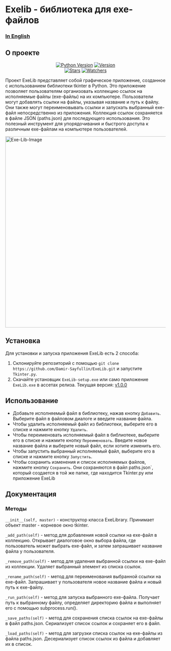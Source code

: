 # Exelib - библиотека для exe-файлов
### <a href=https://github.com/Damir-Sayfullin/ExeLib/blob/main/README.md>In English</a>
## О проекте
<p align="center">
    <a href=https://www.python.org/downloads/release/python-3917><img src="https://img.shields.io/badge/Python-3.9-green?style=for-the-badge" alt="Python Version"></a>
    <a href=https://github.com/Damir-Sayfullin/ExeLib/releases/tag/v1.0.0><img src="https://img.shields.io/badge/Версия-1.0.0-red?style=for-the-badge" alt="Version"></a><br>
    <a href=https://github.com/Damir-Sayfullin/ExeLib/stargazers><img src="https://img.shields.io/github/stars/Damir-Sayfullin/ExeLib?style=for-the-badge&color=yellow&label=%D0%97%D0%B2%D0%B5%D0%B7%D0%B4%D1%8B" alt="Stars"></a>
    <a href=https://github.com/Damir-Sayfullin/ExeLib/watchers><img src="https://img.shields.io/github/watchers/Damir-Sayfullin/ExeLib?style=for-the-badge&label=%D0%9F%D1%80%D0%BE%D1%81%D0%BC%D0%BE%D1%82%D1%80%D1%8B" alt="Watchers"></a>
</p>
 
Проект ExeLib представляет собой графическое приложение, созданное с использованием библиотеки tkinter в Python. Это приложение позволяет пользователям организовать коллекцию ссылок на исполняемые файлы (exe-файлы) на их компьютере. Пользователи могут добавлять ссылки на файлы, указывая название и путь к файлу. Они также могут переименовывать ссылки и запускать выбранный exe-файл непосредственно из приложения. Коллекция ссылок сохраняется в файле JSON (paths.json) для последующего использования. Это полезный инструмент для упорядочивания и быстрого доступа к различным exe-файлам на компьютере пользователей.

<a href="https://ibb.co/kD5zHqz"><img src="https://i.ibb.co/FYmcx8c/Exe-Lib-Image.png" alt="Exe-Lib-Image" width=600></a> 

## Установка
Для установки и запуска приложения ExeLib есть 2 способа:
1. Склонируйте репозиторий с помощью `git clone https://github.com/Damir-Sayfullin/ExeLib.git` и запустите `Tkinter.py`.
2. Скачайте установщик `ExeLib-setup.exe` или само приложение `ExeLib.exe` в ассетах релиза. Текущая версия: [v1.0.0](https://github.com/Damir-Sayfullin/ExeLib/releases/tag/v1.0.0)

## Использование
- Добавьте исполняемый файл в библиотеку, нажав кнопку `Добавить`. Выберите файл в файловом диалоге и введите название файла.
- Чтобы удалить исполняемый файл из библиотеки, выберите его в списке и нажмите кнопку `Удалить`.
- Чтобы переименовать исполняемый файл в библиотеке, выберите его в списке и нажмите кнопку `Переименовать`. Введите новое название файла и выберите новый файл, если хотите изменить его.
- Чтобы запустить выбранный исполняемый файл, выберите его в списке и нажмите кнопку `Запустить`.
- Чтобы сохранить изменения и список исполняемых файлов, нажмите кнопку `Сохранить`. Они сохраняются в файл paths.json`, который создается в той же папке, где находится Tkinter.py или приложение ExeLib

## Документация
### Методы
`__init__(self, master)` - конструктор класса ExeLibrary. Принимает объект master - корневое окно tkinter.

`_add_path(self)` - метод для добавления новой ссылки на exe-файл в коллекцию. Открывает диалоговое окно выбора файла, где пользователь может выбрать exe-файл, и затем запрашивает название файла у пользователя.

`_remove_path(self)` - метод для удаления выбранной ссылки на exe-файл из коллекции. Удаляет выбранный элемент из списка ссылок.

`_rename_path(self)` - метод для переименования выбранной ссылки на exe-файл. Запрашивает у пользователя новое название файла и новый путь к exe-файлу.

`_run_path(self)` - метод для запуска выбранного exe-файла. Получает путь к выбранному файлу, определяет директорию файла и выполняет его с помощью subprocess.run().

`_save_paths(self)` - метод для сохранения списка ссылок на exe-файлы в файл paths.json. Сериализует список ссылок и сохраняет его в файл.

`_load_paths(self)` - метод для загрузки списка ссылок на exe-файлы из файла paths.json. Десериализует список ссылок из файла и добавляет их в список.
